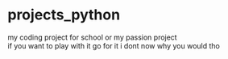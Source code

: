 # projects_python
my coding project for school or my passion project  
if you want to play with it go for it i dont now why you would tho

